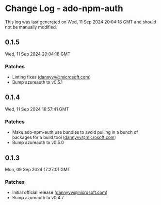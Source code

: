 # Change Log - ado-npm-auth

This log was last generated on Wed, 11 Sep 2024 20:04:18 GMT and should not be manually modified.

<!-- Start content -->

## 0.1.5

Wed, 11 Sep 2024 20:04:18 GMT

### Patches

- Linting fixes (dannyvv@microsoft.com)
- Bump azureauth to v0.5.1

## 0.1.4

Wed, 11 Sep 2024 16:57:41 GMT

### Patches

- Make ado-npm-auth use bundles to avoid pulling in a bunch of packages for a build tool (dannyvv@microsoft.com)
- Bump azureauth to v0.5.0

## 0.1.3

Mon, 09 Sep 2024 17:27:01 GMT

### Patches

- Initial official release (dannyvv@microsoft.com)
- Bump azureauth to v0.4.7
